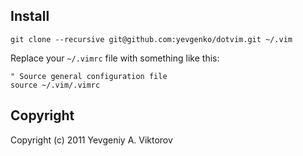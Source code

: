 ## Install

    git clone --recursive git@github.com:yevgenko/dotvim.git ~/.vim

Replace your `~/.vimrc` file with something like this:

    " Source general configuration file
    source ~/.vim/.vimrc

## Copyright

Copyright (c) 2011 Yevgeniy A. Viktorov

